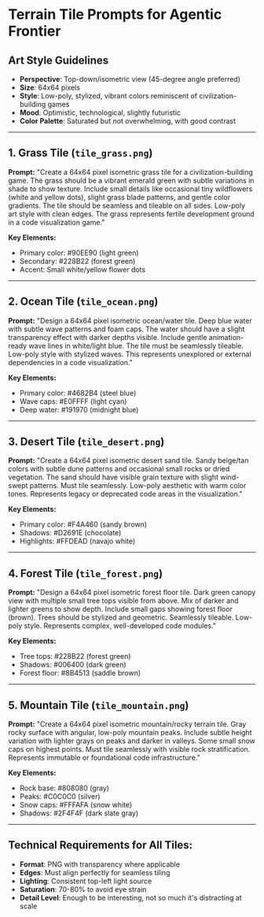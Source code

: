 # Terrain Tile Prompts for Agentic Frontier

## Art Style Guidelines
- **Perspective**: Top-down/isometric view (45-degree angle preferred)
- **Size**: 64x64 pixels
- **Style**: Low-poly, stylized, vibrant colors reminiscent of civilization-building games
- **Mood**: Optimistic, technological, slightly futuristic
- **Color Palette**: Saturated but not overwhelming, with good contrast

---

## 1. Grass Tile (`tile_grass.png`)
**Prompt:**
"Create a 64x64 pixel isometric grass tile for a civilization-building game. The grass should be a vibrant emerald green with subtle variations in shade to show texture. Include small details like occasional tiny wildflowers (white and yellow dots), slight grass blade patterns, and gentle color gradients. The tile should be seamless and tileable on all sides. Low-poly art style with clean edges. The grass represents fertile development ground in a code visualization game."

**Key Elements:**
- Primary color: #90EE90 (light green)
- Secondary: #228B22 (forest green)
- Accent: Small white/yellow flower dots

---

## 2. Ocean Tile (`tile_ocean.png`)
**Prompt:**
"Design a 64x64 pixel isometric ocean/water tile. Deep blue water with subtle wave patterns and foam caps. The water should have a slight transparency effect with darker depths visible. Include gentle animation-ready wave lines in white/light blue. The tile must be seamlessly tileable. Low-poly style with stylized waves. This represents unexplored or external dependencies in a code visualization."

**Key Elements:**
- Primary color: #4682B4 (steel blue)
- Wave caps: #E0FFFF (light cyan)
- Deep water: #191970 (midnight blue)

---

## 3. Desert Tile (`tile_desert.png`)
**Prompt:**
"Create a 64x64 pixel isometric desert sand tile. Sandy beige/tan colors with subtle dune patterns and occasional small rocks or dried vegetation. The sand should have visible grain texture with slight wind-swept patterns. Must tile seamlessly. Low-poly aesthetic with warm color tones. Represents legacy or deprecated code areas in the visualization."

**Key Elements:**
- Primary color: #F4A460 (sandy brown)
- Shadows: #D2691E (chocolate)
- Highlights: #FFDEAD (navajo white)

---

## 4. Forest Tile (`tile_forest.png`)
**Prompt:**
"Design a 64x64 pixel isometric forest floor tile. Dark green canopy view with multiple small tree tops visible from above. Mix of darker and lighter greens to show depth. Include small gaps showing forest floor (brown). Trees should be stylized and geometric. Seamlessly tileable. Low-poly style. Represents complex, well-developed code modules."

**Key Elements:**
- Tree tops: #228B22 (forest green)
- Shadows: #006400 (dark green)
- Forest floor: #8B4513 (saddle brown)

---

## 5. Mountain Tile (`tile_mountain.png`)
**Prompt:**
"Create a 64x64 pixel isometric mountain/rocky terrain tile. Gray rocky surface with angular, low-poly mountain peaks. Include subtle height variation with lighter grays on peaks and darker in valleys. Some small snow caps on highest points. Must tile seamlessly with visible rock stratification. Represents immutable or foundational code infrastructure."

**Key Elements:**
- Rock base: #808080 (gray)
- Peaks: #C0C0C0 (silver)
- Snow caps: #FFFAFA (snow white)
- Shadows: #2F4F4F (dark slate gray)

---

## Technical Requirements for All Tiles:
- **Format**: PNG with transparency where applicable
- **Edges**: Must align perfectly for seamless tiling
- **Lighting**: Consistent top-left light source
- **Saturation**: 70-80% to avoid eye strain
- **Detail Level**: Enough to be interesting, not so much it's distracting at scale